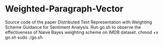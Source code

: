 # Weighted-Paragraph-Vector
Source code of the paper Distributed Text Representation with Weighting Scheme Guidance for Sentiment Analysis. Run go.sh to observe the effectiveness of Naive Bayes weighting scheme on IMDB dataset.
        chmod +x go.sh
        sudo ./go.sh
